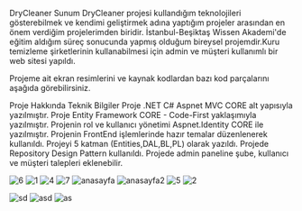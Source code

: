 DryCleaner Sunum
DryCleaner projesi kullandığım teknolojileri gösterebilmek ve kendimi geliştirmek adına yaptığım projeler arasından en önem verdiğim projelerimden biridir. İstanbul-Beşiktaş Wissen Akademi'de eğitim aldığım süreç sonucunda yapmış olduğum bireysel projemdir.Kuru temizleme şirketlerinin kullanabilmesi için admin ve müşteri kullanımlı bir web sitesi yapıldı.

Projeme ait ekran resimlerini ve kaynak kodlardan bazı kod parçalarını aşağıda görebilirsiniz.

Proje Hakkında Teknik Bilgiler
Proje .NET C# Aspnet MVC CORE alt yapısıyla yazılmıştır.
Proje Entity Framework CORE - Code-First yaklaşımıyla yazılmıştır.
Projenin rol ve kullanıcı yönetimi Aspnet.Identity CORE ile yazılmıştır.
Projenin FrontEnd işlemlerinde hazır temalar düzenlenerek kullanıldı.
Projeyi 5 katman (Entities,DAL,BL,PL) olarak yazıldı.
Projede Repository Design Pattern kullanıldı.
Projede admin paneline şube, kullanıcı ve müşteri talepleri eklenebilir.


![6](https://github.com/yarenplat/DryCleaner_Sunum/assets/125990032/e94acd99-ea23-491d-9ed8-8af62ff2513d)
![1](https://github.com/yarenplat/DryCleaner_Sunum/assets/125990032/d2dac0d4-32a9-438c-8a2b-d438831f841c)
![4](https://github.com/yarenplat/DryCleaner_Sunum/assets/125990032/c963c618-931f-485a-8898-e834b0bd59fd)
![7](https://github.com/yarenplat/DryCleaner_Sunum/assets/125990032/79f13c8c-ec6f-422f-b16b-2f383d6715f8)
![anasayfa](https://github.com/yarenplat/DryCleaner_Sunum/assets/125990032/b0851ca8-c2bc-4794-9dee-1376dd4d5023)
![anasayfa2](https://github.com/yarenplat/DryCleaner_Sunum/assets/125990032/362ef7c1-30a1-41b5-8fab-7eac11153fa0)
![5](https://github.com/yarenplat/DryCleaner_Sunum/assets/125990032/e8414283-6e79-47a7-8df0-cb2b18c21e67)
![2](https://github.com/yarenplat/DryCleaner_Sunum/assets/125990032/551f2075-8c95-4145-a5e8-c949e49e4cc2)

![sd](https://github.com/yarenplat/DryCleaner_Sunum/assets/125990032/fa1a758d-7a1e-46c2-87e9-0e8f7d497738)
![asd](https://github.com/yarenplat/DryCleaner_Sunum/assets/125990032/95e92a25-13a0-4ea4-8763-7534a191f6dc)
![as](https://github.com/yarenplat/DryCleaner_Sunum/assets/125990032/00626da4-371f-4343-be03-0223e69ef7c8)

